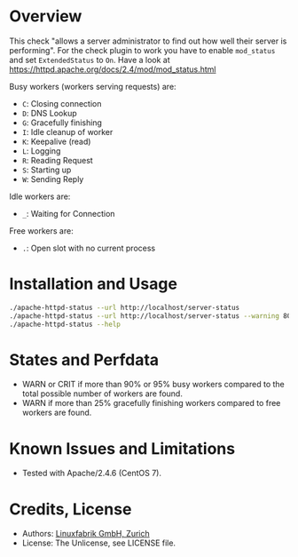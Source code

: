 # Overview

This check "allows a server administrator to find out how well their server is performing". For the check plugin to work you have to enable `mod_status` and set `ExtendedStatus` to `On`. Have a look at https://httpd.apache.org/docs/2.4/mod/mod_status.html

Busy workers (workers serving requests) are:
* `C`: Closing connection
* `D`: DNS Lookup
* `G`: Gracefully finishing
* `I`: Idle cleanup of worker
* `K`: Keepalive (read)
* `L`: Logging
* `R`: Reading Request
* `S`: Starting up
* `W`: Sending Reply

Idle workers are:
* `_`: Waiting for Connection

Free workers are:
* `.`: Open slot with no current process


# Installation and Usage

```bash
./apache-httpd-status --url http://localhost/server-status
./apache-httpd-status --url http://localhost/server-status --warning 80 --critical 90
./apache-httpd-status --help
```

# States and Perfdata

* WARN or CRIT if more than 90% or 95% busy workers compared to the total possible number of workers are found.
* WARN if more than 25% gracefully finishing workers compared to free workers are found.


# Known Issues and Limitations

* Tested with Apache/2.4.6 (CentOS 7).


# Credits, License

* Authors: [Linuxfabrik GmbH, Zurich](https://www.linuxfabrik.ch)
* License: The Unlicense, see LICENSE file.

